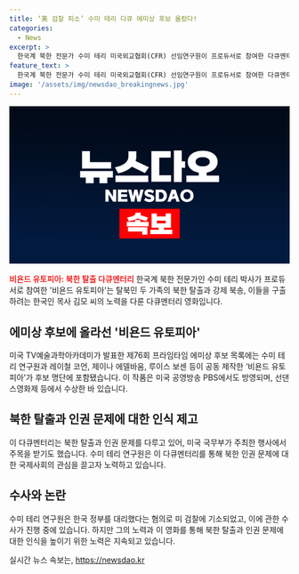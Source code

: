 ```yaml
---
title: ‘美 검찰 피소’ 수미 테리 다큐 에미상 후보 올랐다!
categories:
  - News
excerpt: >
  한국계 북한 전문가 수미 테리 미국외교협회(CFR) 선임연구원이 프로듀서로 참여한 다큐멘터리 영화 비욘드 유토피아가 에미상 후보에 올랐다. 작품은 탈북민의 이야기를 담고 있으며, 특히 국제사회의 주목을 받으며 다양한 상을 수상하고 미국 공영방송 PBS에서 방영되기도 했다. 그러나 수미 테리 연구원은 한국 정부를 불법 대리하며 혐의로 미국 검찰에 기소됐고, 국정원과의 관련 내역이 공소장을 통해 제시되었다.
feature_text: >
  한국계 북한 전문가 수미 테리 미국외교협회(CFR) 선임연구원이 프로듀서로 참여한 다큐멘터리 영화 비욘드 유토피아가 에미상 후보에 올랐다. 작품은 탈북민의 이야기를 담고 있으며, 특히 국제사회의 주목을 받으며 다양한 상을 수상하고 미국 공영방송 PBS에서 방영되기도 했다. 그러나 수미 테리 연구원은 한국 정부를 불법 대리하며 혐의로 미국 검찰에 기소됐고, 국정원과의 관련 내역이 공소장을 통해 제시되었다.
image: '/assets/img/newsdao_breakingnews.jpg'
---
```


<p><img src="/assets/img/newsdao_breakingnews.jpg" alt="koreaapp 속보" /></p>

<p><b><span style="color: #ee2323;">비욘드 유토피아: 북한 탈출 다큐멘터리</span></b>
한국계 북한 전문가인 수미 테리 박사가 프로듀서로 참여한 '비욘드 유토피아'는 탈북민 두 가족의 북한 탈출과 강제 북송, 이들을 구출하려는 한국인 목사 김모 씨의 노력을 다룬 다큐멘터리 영화입니다.</p>

<h2 data-ke-size="size26">에미상 후보에 올라선 '비욘드 유토피아'</h2>

<p>미국 TV예술과학아카데미가 발표한 제76회 프라임타임 에미상 후보 목록에는 수미 테리 연구원과 레이철 코언, 제이나 에델바움, 루이스 보센 등이 공동 제작한 ‘비욘드 유토피아’가 후보 명단에 포함됐습니다. 이 작품은 미국 공영방송 PBS에서도 방영되며, 선댄스영화제 등에서 수상한 바 있습니다.</p>

<h2 data-ke-size="size26">북한 탈출과 인권 문제에 대한 인식 제고</h2>

<p>이 다큐멘터리는 북한 탈출과 인권 문제를 다루고 있어, 미국 국무부가 주최한 행사에서 주목을 받기도 했습니다. 수미 테리 연구원은 이 다큐멘터리를 통해 북한 인권 문제에 대한 국제사회의 관심을 끌고자 노력하고 있습니다.</p>

<h2 data-ke-size="size26">수사와 논란</h2>

<p>수미 테리 연구원은 한국 정부를 대리했다는 혐의로 미 검찰에 기소되었고, 이에 관한 수사가 진행 중에 있습니다. 하지만 그의 노력과 이 영화를 통해 북한 탈출과 인권 문제에 대한 인식을 높이기 위한 노력은 지속되고 있습니다.</p>
실시간 뉴스 속보는, <a href="https://newsdao.kr" rel="dofollow">https://newsdao.kr</a>


